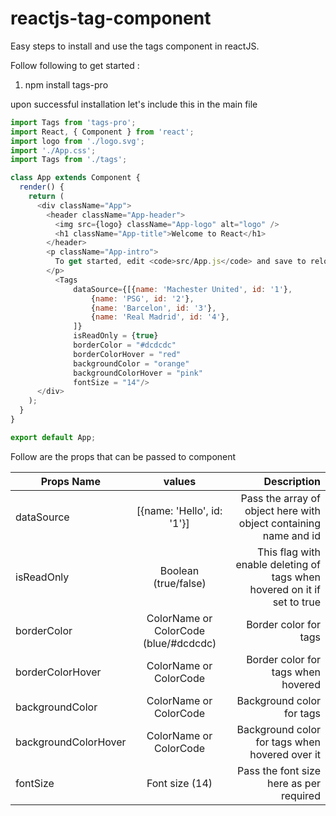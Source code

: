 # reactjs-tag-component

Easy steps to install and use the tags component in reactJS.

Follow following to get started :

1. npm install tags-pro

upon successful installation let's include this in the main file

```javascript
import Tags from 'tags-pro';
import React, { Component } from 'react';
import logo from './logo.svg';
import './App.css';
import Tags from './tags';

class App extends Component {
  render() {
    return (
      <div className="App">
        <header className="App-header">
          <img src={logo} className="App-logo" alt="logo" />
          <h1 className="App-title">Welcome to React</h1>
        </header>
        <p className="App-intro">
          To get started, edit <code>src/App.js</code> and save to reload.
        </p>
          <Tags
              dataSource={[{name: 'Machester United', id: '1'},
                  {name: 'PSG', id: '2'},
                  {name: 'Barcelon', id: '3'},
                  {name: 'Real Madrid', id: '4'},
              ]}
              isReadOnly = {true}
              borderColor = "#dcdcdc"
              borderColorHover = "red"
              backgroundColor = "orange"
              backgroundColorHover = "pink"
              fontSize = "14"/>
      </div>
    );
  }
}

export default App;
```

Follow are the props that can be passed to <Tags/> component

| Props Name        | values           | Description  |
| ------------- |:-------------:| -----:|
| dataSource      | [{name: 'Hello', id: '1'}] | Pass the array of object here with object containing name and id  |
| isReadOnly      | Boolean (true/false)      |   This flag with enable deleting of tags when hovered on it if set to true |
| borderColor | ColorName or ColorCode (blue/#dcdcdc)      |    Border color for tags
| borderColorHover | ColorName or ColorCode      |    Border color for tags when hovered|
| backgroundColor | ColorName or ColorCode      |    Background color for tags |
| backgroundColorHover | ColorName or ColorCode      |    Background color for tags when hovered over it |
| fontSize | Font size (14)     |    Pass the font size here as per required |


